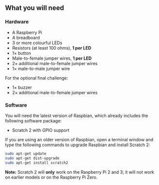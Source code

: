 ## What you will need

### Hardware

+ A Raspberry Pi
+ A breadboard
+ 3 or more colourful LEDs
+ Resistors (at least 100 ohms), **1 per LED**
+ 1× button
+ Male-to-female jumper wires, **1 per LED**
+ 2× additional male-to-female jumper wires
+ 1× male-to-male jumper wire

For the optional final challenge:

+ 1× buzzer
+ 2× additional male-to-female jumper wires

### Software

You will need the latest version of Raspbian, which already includes the following software package:

+ Scratch 2 with GPIO support

If you are using an older version of Raspbian, open a terminal window and type the following commands to upgrade Raspbian and install Scratch 2:

```bash
sudo apt-get update
sudo apt-get dist-upgrade
sudo apt-get install scratch2
```

**Note:** Scratch 2 will **only** work on the Raspberry Pi 2 and 3; it will not work on earlier models or on the Raspberry Pi Zero.